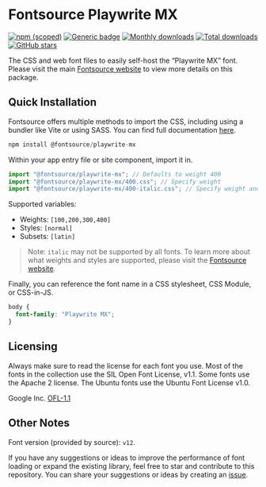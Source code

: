 # Fontsource Playwrite MX

[![npm (scoped)](https://img.shields.io/npm/v/@fontsource/playwrite-mx?color=brightgreen)](https://www.npmjs.com/package/@fontsource/playwrite-mx) [![Generic badge](https://img.shields.io/badge/fontsource-passing-brightgreen)](https://github.com/fontsource/fontsource) [![Monthly downloads](https://badgen.net/npm/dm/@fontsource/playwrite-mx)](https://github.com/fontsource/fontsource) [![Total downloads](https://badgen.net/npm/dt/@fontsource/playwrite-mx)](https://github.com/fontsource/fontsource) [![GitHub stars](https://img.shields.io/github/stars/fontsource/fontsource.svg?style=social&label=Star)](https://github.com/fontsource/fontsource/stargazers)

The CSS and web font files to easily self-host the “Playwrite MX” font. Please visit the main [Fontsource website](https://fontsource.org/fonts/playwrite-mx) to view more details on this package.

## Quick Installation

Fontsource offers multiple methods to import the CSS, including using a bundler like Vite or using SASS. You can find full documentation [here](https://fontsource.org/docs/getting-started/introduction).

```javascript
npm install @fontsource/playwrite-mx
```

Within your app entry file or site component, import it in.

```javascript
import "@fontsource/playwrite-mx"; // Defaults to weight 400
import "@fontsource/playwrite-mx/400.css"; // Specify weight
import "@fontsource/playwrite-mx/400-italic.css"; // Specify weight and style
```

Supported variables:
- Weights: `[100,200,300,400]`
- Styles: `[normal]`
- Subsets: `[latin]`

> Note: `italic` may not be supported by all fonts. To learn more about what weights and styles are supported, please visit the [Fontsource website](https://fontsource.org/fonts/playwrite-mx).

Finally, you can reference the font name in a CSS stylesheet, CSS Module, or CSS-in-JS.

```css
body {
  font-family: "Playwrite MX";
}
```

## Licensing
Always make sure to read the license for each font you use. Most of the fonts in the collection use the SIL Open Font License, v1.1. Some fonts use the Apache 2 license. The Ubuntu fonts use the Ubuntu Font License v1.0.

Google Inc.
[OFL-1.1](http://scripts.sil.org/OFL)

## Other Notes
Font version (provided by source): `v12`.

If you have any suggestions or ideas to improve the performance of font loading or expand the existing library, feel free to star and contribute to this repository. You can share your suggestions or ideas by creating an [issue](https://github.com/fontsource/fontsource/issues).